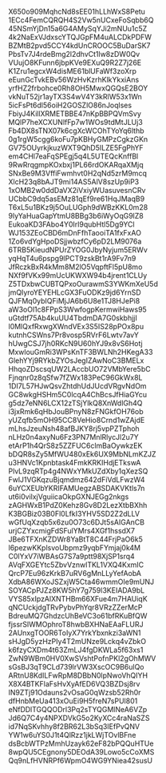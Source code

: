 X650o909MqhcNd8sEE01hLLhWxS8Petu
1ECc4FemCQRQH4S2Vw5nUCxeFoSqbb6Q
45NSmYjDn15a6G4AMySqYJi2mNUu1c5Z
4k2NaExVJdxscYTQJGpFM4uALCDkPDFW
BZMtB2pvd5CCY4kdUnCROOC5BuDarSK7
PbsTv7J4rdeBmg2l2dhvCt1lw8zDW0Qv
VUujO8KFunn6jbpKVe9EXuQ9R2Z7j26E
K1Zru1egcxW4disME61blUFaWf3zoXrp
eEunGcTvkEBv56WzHvKzrhKlkYkxiAns
yrfHZ2frbohce0Rh8OH5MwxQGQsE2BOY
vkNuT52jr1ayTX3S4wV4Y3kRlW53x1Wn
5icFsPt6dl56oiH2GOSZlO86nJoqlses
FbiyJ4KillXRMETBBE47nKpBBPQVmSvy
MQlP7heXCXUNlfFp7w1WOs9tdMtJLUj3
Fb4DX8sTNX07k6cgXcWCOhTYoYq6lthb
0g1rgW5cgg6koFu7pKBHyGMPzCgkzGKn
GV75OUyrkjkuzWXT9QhD5ILZE5FgPhYF
em4CHl7eaFqSPEgj5q4L5UTEQcKnffBl
9RwRrqgmpKOxbxj1PL66rdOKARqaXMjq
SNxBe9M3VffiFwmhvt0H2qNd5zrM9mcq
XlcH23q8bAJT9mi14AS5AlV8szUp9iP3
1xOMB2w0ddDaVX2iVxiyWUasuvesnCRv
UCbbC9dq5asEMz81qEf9re61HqJMaqB9
T6xL5u1BKz9j5OuLUGph9dWBzKKL0m28
9lyYaHuaGapYtmU8BBg3b6iWyOqG9lZ8
EukoaKD3FAbo4Y0Irl9qubHtl5Dg9YCl
WJ153ZEoCBD6mDnFfhTaooiTA1fxFxAO
1Zo6vdYgHpoDSjjwbzfCy6pD2LM9076a
6TRB5KieudNPUrZYOG0JbyNyjum5ERWv
yqHqT4u6pspg9lPCT9zskBt1rA9Fv7n9
JfRczkBxR4kMm8M2lO5VqpftFl5pU8mo
NXf9fVKx99mUcUKWXW94b4jrent1CLUy
Z5TDxbwCUBTQPxoOurawmS3YWKmXeU5d
jmQIyroYEYEHLcGX3FuODKz9jd6YrnSD
QJFMq0ybIQFiMjJA6b6U8e1TJ8HJePi8
aW3oOl1c8FPpS3WwfogpKermwiHaws95
uGtdtf75Ab4kuUU4TbdmDA7G0skbhjjI
l0MlQxfRxwgXWndVEx3S5IS28pPOx8pu
kutnhCSWns7Pr8vosp5RVrF6Lwtv7avY
hUwgCSJ7jh0RKcN9U60hYJ9x8vS6Hotj
MxwlouGmRi3WPsKnTF3BWLNh2HKegA33
GlehYYj9RYkbZYOsJegIZAwNoC3BMELx
HhqoZDscsqUW2LAccbUO72VMbYere5bC
Fjnqnr0z8qSfw7fZWx183PeC96GkWx8L
1DI7L57HJwQsvZhtdhUdJUcdVRgvNdOm
GC8wkgHSHm5C0lcqA4ChBcsJfHiaGYcu
g5dz7eNN6LCX12zTSjYlkQ8XnWdlGh4Q
i3jxRmk6qHbJouBPnyN8zFNGkfOH76ob
yUZqfb5mOH95CC8VeHio8Crnd1wZAjdE
mLhsJzeuNsh48afBJKY8rj5vpPZTphoh
nLHz0n4axyNu6Fz3PN7MnlRlycJl2u7Y
etArP1h4QrS8z5ZZFUC6clmBaOywkzEK
bDQR8sZy5MfWU480xEk6UX9MbNLmKZJZ
u3HNVc1Kpnbtask4FmkKRKIHdjETkswA
PlvL9zqRTp4g4NWxYMkUZdXby1qXezSQ
FwlJ1VGKqzuBjqmdmz642dFiVdLFwzW4
6uYCXEUbYKRIFAMUegzABSDAKVKtls7n
ut6i0vilxjVguiicaOkpGXNJEGg2nkgs
zAGHWxB1PdZ0Kehz8Gv8D2LezXtbBXhh
K3BGBiz03B0Fl0LfkI3YHV5SD2Z2dLLV
wGfUqXzqb5x6zu0O73c6DJt5sAIGAnCB
urjCZYxcmigFdSFulYMrs4XGf1hssdX7
JBe6TFXnKZDWr8YaBtT8C44FrjPaO6k5
l6pezwKKplsvoUbpmz9yqbFYmjaj0k4M
C0lYxV7iWBAsG7S7a9ptt98XjSP1srq4
AVqFXGEYtc5ZbvVznwlTKL1VXQ4KxmIC
QrcP7Eu96zKrkB7uRV6gMnLLyYefAobA
XdbA86WXoJSZxjW5Cta46wmmOIe9mUNJ
SOYACpPJZz8KW5hY7g759l3KEIADA9bL
VYS85xIpzAlXNTHBm66XFue4m7HAUiqK
qNCUckjdgTRvPybvPhYqr8VRzZZerMcP
BdreuMQ7GhdzcUhBeVC3o61bfRKuBfQW
fjssrSlWMOphroT8hwbBXHNaEAaFLURJ
2AUnxgTOOR6ToIyX7YrkYbxnkzi3aWN1
sHJgD5yzHzPIy4T2mUNze9Lckq4vZbkO
k6fzyCXDm4t63ZmLJ4fgDKWLa5f63xs1
ZwN9WBm0HV0XwSVshtPofnPKl2gOhMWV
sGsBJ3qT9CLd739lrVW3XscOC9B6ulQo
ARtnU8KdILFwRpM8DBbN0lpNwoVhQIYH
X8X4BTKFlaFsHvXyAfED6VQ3BZDsj8rv
IN9ZTj91Odauns2vOsaG0qWzsb52Rh0r
dfHnbMeUa413xOuEi9H5freN7sPUl801
eNfDDlTGQQODrl3Pq2sTYQGMlNeA6VZp
Jd6Q7C4y4NPXDVkG5o2KyXCc4raNaSZS
id7NqSKvhhy8f2BR62L3bSq3IEfPvQNV
YW1w6uYS0J1t4QlRzz1jkLWjTOvlBFne
dsBcbWTPzMmhUzayk62eF82bPQQuHTUe
8wpQU5CEgnony5DEOdA39Lowo5cCoXMS
Qq9nLfHVNRPf6WpmO4WG9YNiea42susU
